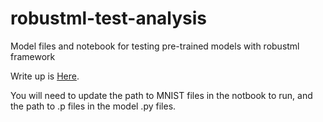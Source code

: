 # robustml-test-analysis
Model files and notebook for testing pre-trained models with robustml framework

Write up is [Here](https://jngannon.github.io/FGSM_article.html).

You will need to update the path to MNIST files in the notbook to run, and the path to .p files in the model .py files.
